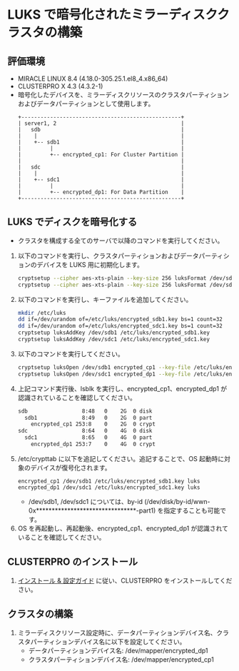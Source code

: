 # LUKS で暗号化されたミラーディスククラスタの構築

## 評価環境
- MIRACLE LINUX 8.4 (4.18.0-305.25.1.el8_4.x86_64)
- CLUSTERPRO X 4.3 (4.3.2-1)
- 暗号化したデバイスを、ミラーディスクリソースのクラスタパーティションおよびデータパーティションとして使用します。
  ```
  +--------------------------------------------------+
  | server1, 2                                       |
  |   sdb                                            |
  |    |                                             |
  |    +-- sdb1                                      |
  |         |                                        |
  |         +-- encrypted_cp1: For Cluster Partition |
  |                                                  |
  |   sdc                                            |
  |    |                                             |
  |    +-- sdc1                                      |
  |         |                                        |
  |         +-- encrypted_dp1: For Data Partition    |
  +--------------------------------------------------+
  ```

## LUKS でディスクを暗号化する
- クラスタを構成する全てのサーバで以降のコマンドを実行してください。
1. 以下のコマンドを実行し、クラスタパーティションおよびデータパーティションのデバイスを LUKS 用に初期化します。
   ```sh
   cryptsetup --cipher aes-xts-plain --key-size 256 luksFormat /dev/sdb1
   cryptsetup --cipher aes-xts-plain --key-size 256 luksFormat /dev/sdc1
   ```
1. 以下のコマンドを実行し、キーファイルを追加してください。
   ```sh
   mkdir /etc/luks
   dd if=/dev/urandom of=/etc/luks/encrypted_sdb1.key bs=1 count=32
   dd if=/dev/urandom of=/etc/luks/encrypted_sdc1.key bs=1 count=32
   cryptsetup luksAddKey /dev/sdb1 /etc/luks/encrypted_sdb1.key
   cryptsetup luksAddKey /dev/sdc1 /etc/luks/encrypted_sdc1.key
   ```
1. 以下のコマンドを実行してください。
   ```sh
   cryptsetup luksOpen /dev/sdb1 encrypted_cp1 --key-file /etc/luks/encrypted_sdb1.key
   cryptsetup luksOpen /dev/sdc1 encrypted_dp1 --key-file /etc/luks/encrypted_sdc1.key
   ```   
1. 上記コマンド実行後、lsblk を実行し、encrypted_cp1、encrypted_dp1 が認識されていることを確認してください。
   ```sh
   sdb                 8:48   0    2G  0 disk
     sdb1              8:49   0    2G  0 part
       encrypted_cp1 253:8    0    2G  0 crypt
   sdc                 8:64   0    4G  0 disk
     sdc1              8:65   0    4G  0 part
       encrypted_dp1 253:7    0    4G  0 crypt   
   ```
1. /etc/crypttab に以下を追記してください。追記することで、OS 起動時に対象のデバイスが復号化されます。
   ```
   encrypted_cp1 /dev/sdb1 /etc/luks/encrypted_sdb1.key luks
   encrypted_dp1 /dev/sdc1 /etc/luks/encrypted_sdc1.key luks
   ```
   - /dev/sdb1, /dev/sdc1 については、by-id (/dev/disk/by-id/wwn-0x********************************-part1) を指定することも可能です。
1. OS を再起動し、再起動後、encrypted_cp1、encrypted_dp1 が認識されていることを確認してください。

## CLUSTERPRO のインストール
1. [インストール & 設定ガイド](https://docs.nec.co.jp/sites/default/files/minisite/static/7046aab7-c76f-436d-b513-53b9a20df485/clp_x43_linux/L43_IG_JP/index.html) に従い、CLUSTERPRO をインストールしてください。

## クラスタの構築
1. ミラーディスクリソース設定時に、データパーティションデバイス名、クラスタパーティションデバイス名に以下を設定してください。
   - データパーティションデバイス名: /dev/mapper/encrypted_dp1
   - クラスタパーティションデバイス名: /dev/mapper/encrypted_cp1

   

